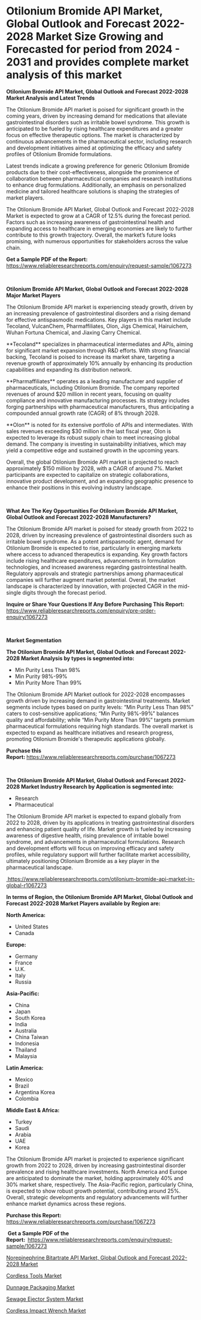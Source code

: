 <p><h1>Otilonium Bromide API Market, Global Outlook and Forecast 2022-2028 Market Size Growing and Forecasted for period from 2024 - 2031 and provides complete market analysis of this market</h1></p><p><strong>Otilonium Bromide API Market, Global Outlook and Forecast 2022-2028 Market Analysis and Latest Trends</strong></p>
<p><p>The Otilonium Bromide API market is poised for significant growth in the coming years, driven by increasing demand for medications that alleviate gastrointestinal disorders such as irritable bowel syndrome. This growth is anticipated to be fueled by rising healthcare expenditures and a greater focus on effective therapeutic options. The market is characterized by continuous advancements in the pharmaceutical sector, including research and development initiatives aimed at optimizing the efficacy and safety profiles of Otilonium Bromide formulations.</p><p>Latest trends indicate a growing preference for generic Otilonium Bromide products due to their cost-effectiveness, alongside the prominence of collaboration between pharmaceutical companies and research institutions to enhance drug formulations. Additionally, an emphasis on personalized medicine and tailored healthcare solutions is shaping the strategies of market players.</p><p>The Otilonium Bromide API Market, Global Outlook and Forecast 2022-2028 Market is expected to grow at a CAGR of 12.5% during the forecast period. Factors such as increasing awareness of gastrointestinal health and expanding access to healthcare in emerging economies are likely to further contribute to this growth trajectory. Overall, the market’s future looks promising, with numerous opportunities for stakeholders across the value chain.</p></p>
<p><strong>Get a Sample PDF of the Report:&nbsp;</strong> <a href="https://www.reliableresearchreports.com/enquiry/request-sample/1067273">https://www.reliableresearchreports.com/enquiry/request-sample/1067273</a></p>
<p>&nbsp;</p>
<p><strong>Otilonium Bromide API Market, Global Outlook and Forecast 2022-2028 Major Market Players</strong></p>
<p><p>The Otilonium Bromide API market is experiencing steady growth, driven by an increasing prevalence of gastrointestinal disorders and a rising demand for effective antispasmodic medications. Key players in this market include Tecoland, VulcanChem, Pharmaffiliates, Olon, Jigs Chemical, Hairuichem, Wuhan Fortuna Chemical, and Jiaxing Carry Chemical.</p><p>**Tecoland** specializes in pharmaceutical intermediates and APIs, aiming for significant market expansion through R&D efforts. With strong financial backing, Tecoland is poised to increase its market share, targeting a revenue growth of approximately 10% annually by enhancing its production capabilities and expanding its distribution network.</p><p>**Pharmaffiliates** operates as a leading manufacturer and supplier of pharmaceuticals, including Otilonium Bromide. The company reported revenues of around $20 million in recent years, focusing on quality compliance and innovative manufacturing processes. Its strategy includes forging partnerships with pharmaceutical manufacturers, thus anticipating a compounded annual growth rate (CAGR) of 8% through 2028.</p><p>**Olon** is noted for its extensive portfolio of APIs and intermediates. With sales revenues exceeding $30 million in the last fiscal year, Olon is expected to leverage its robust supply chain to meet increasing global demand. The company is investing in sustainability initiatives, which may yield a competitive edge and sustained growth in the upcoming years.</p><p>Overall, the global Otilonium Bromide API market is projected to reach approximately $150 million by 2028, with a CAGR of around 7%. Market participants are expected to capitalize on strategic collaborations, innovative product development, and an expanding geographic presence to enhance their positions in this evolving industry landscape.</p></p>
<p>&nbsp;</p>
<p><strong>What Are The Key Opportunities For Otilonium Bromide API Market, Global Outlook and Forecast 2022-2028 Manufacturers?</strong></p>
<p><p>The Otilonium Bromide API market is poised for steady growth from 2022 to 2028, driven by increasing prevalence of gastrointestinal disorders such as irritable bowel syndrome. As a potent antispasmodic agent, demand for Otilonium Bromide is expected to rise, particularly in emerging markets where access to advanced therapeutics is expanding. Key growth factors include rising healthcare expenditures, advancements in formulation technologies, and increased awareness regarding gastrointestinal health. Regulatory approvals and strategic partnerships among pharmaceutical companies will further augment market potential. Overall, the market landscape is characterized by innovation, with projected CAGR in the mid-single digits through the forecast period.</p></p>
<p><strong>Inquire or Share Your Questions If Any Before Purchasing This Report:</strong> <a href="https://www.reliableresearchreports.com/enquiry/pre-order-enquiry/1067273">https://www.reliableresearchreports.com/enquiry/pre-order-enquiry/1067273</a></p>
<p>&nbsp;</p>
<p><strong>Market Segmentation</strong></p>
<p><strong>The Otilonium Bromide API Market, Global Outlook and Forecast 2022-2028 Market Analysis by types is segmented into:</strong></p>
<p><ul><li>Min Purity Less Than 98%</li><li>Min Purity 98%-99%</li><li>Min Purity More Than 99%</li></ul></p>
<p><p>The Otilonium Bromide API Market outlook for 2022-2028 encompasses growth driven by increasing demand in gastrointestinal treatments. Market segments include types based on purity levels: “Min Purity Less Than 98%” caters to cost-sensitive applications; “Min Purity 98%-99%” balances quality and affordability; while “Min Purity More Than 99%” targets premium pharmaceutical formulations requiring high standards. The overall market is expected to expand as healthcare initiatives and research progress, promoting Otilonium Bromide's therapeutic applications globally.</p></p>
<p><strong>Purchase this Report:&nbsp;</strong><a href="https://www.reliableresearchreports.com/purchase/1067273">https://www.reliableresearchreports.com/purchase/1067273</a></p>
<p>&nbsp;</p>
<p><strong>The Otilonium Bromide API Market, Global Outlook and Forecast 2022-2028 Market Industry Research by Application is segmented into:</strong></p>
<p><ul><li>Research</li><li>Pharmaceutical</li></ul></p>
<p><p>The Otilonium Bromide API market is expected to expand globally from 2022 to 2028, driven by its applications in treating gastrointestinal disorders and enhancing patient quality of life. Market growth is fueled by increasing awareness of digestive health, rising prevalence of irritable bowel syndrome, and advancements in pharmaceutical formulations. Research and development efforts will focus on improving efficacy and safety profiles, while regulatory support will further facilitate market accessibility, ultimately positioning Otilonium Bromide as a key player in the pharmaceutical landscape.</p></p>
<p><a href="https://www.reliableresearchreports.com/otilonium-bromide-api-market-in-global-r1067273">&nbsp;https://www.reliableresearchreports.com/otilonium-bromide-api-market-in-global-r1067273</a></p>
<p><strong>In terms of Region, the Otilonium Bromide API Market, Global Outlook and Forecast 2022-2028 Market Players available by Region are:</strong></p>
<p>
    <p> <strong> North America: </strong>
        <ul>
            <li>United States</li>
            <li>Canada</li>
        </ul>
        </p> 
    <p> <strong> Europe: </strong>
        <ul>
            <li>Germany</li>
            <li>France</li>
            <li>U.K.</li>
            <li>Italy</li>
            <li>Russia</li>
        </ul>
        </p> 
    <p> <strong> Asia-Pacific: </strong>
        <ul>
            <li>China</li>
            <li>Japan</li>
            <li>South Korea</li>
            <li>India</li>
            <li>Australia</li>
            <li>China Taiwan</li>
            <li>Indonesia</li>
            <li>Thailand</li>
            <li>Malaysia</li>
        </ul>
        </p> 
    <p> <strong> Latin America: </strong>
        <ul>
            <li>Mexico</li>
            <li>Brazil</li>
            <li>Argentina Korea</li>
            <li>Colombia</li>
        </ul>
        </p> 
    <p> <strong> Middle East & Africa: </strong>
        <ul>
            <li>Turkey</li>
            <li>Saudi</li>
            <li>Arabia</li>
            <li>UAE</li>
            <li>Korea</li>
        </ul>
    </p>
    </p>
<p><p>The Otilonium Bromide API market is projected to experience significant growth from 2022 to 2028, driven by increasing gastrointestinal disorder prevalence and rising healthcare investments. North America and Europe are anticipated to dominate the market, holding approximately 40% and 30% market share, respectively. The Asia-Pacific region, particularly China, is expected to show robust growth potential, contributing around 25%. Overall, strategic developments and regulatory advancements will further enhance market dynamics across these regions.</p></p>
<p><strong>Purchase this Report: </strong><a href="https://www.reliableresearchreports.com/purchase/1067273">https://www.reliableresearchreports.com/purchase/1067273</a></p>
<p>&nbsp;<strong>Get a Sample PDF of the Report:&nbsp;&nbsp;</strong><a href="https://www.reliableresearchreports.com/enquiry/request-sample/1067273">https://www.reliableresearchreports.com/enquiry/request-sample/1067273</a></p>
<p><strong></strong></p>
<p><p><a href="https://github.com/SamiaHussain82/Market-Research-Report-List-1/blob/main/norepinephrine-bitartrate-api-market-global-outlook-and-forecast-2022-2028-market.md">Norepinephrine Bitartrate API Market, Global Outlook and Forecast 2022-2028 Market</a></p><p><a href="https://medium.com/@susanabraun1983/the-cordless-tools-market-has-experienced-impressive-growth-in-recent-years-expanding-its-market-7ca277e197c2">Cordless Tools Market</a></p><p><a href="https://issuu.com/reportprime-2/docs/dunnage-packaging-market-size-2030._b8ef8b7fb8fd4c">Dunnage Packaging Market</a></p><p><a href="https://www.linkedin.com/pulse/sewage-ejector-system-market-research-report-includes-analysis-wptrf?trackingId=p%2BT7f00tQear1Zx1TxOlvA%3D%3D">Sewage Ejector System Market</a></p><p><a href="https://medium.com/@susanabraun1983/the-cordless-impact-wrench-industry-analysis-report-offers-a-comprehensive-and-current-b438a7653639">Cordless Impact Wrench Market</a></p></p>